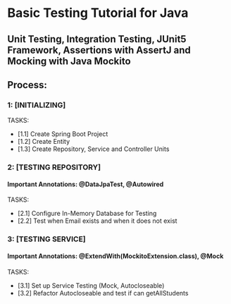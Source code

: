 # Basic Testing Tutorial for Java
## Unit Testing, Integration Testing, JUnit5 Framework, Assertions with AssertJ and Mocking with Java Mockito

## Process:

### 1: [INITIALIZING]
TASKS:
- [1.1] Create Spring Boot Project
- [1.2] Create Entity
- [1.3] Create Repository, Service and Controller Units

### 2: [TESTING REPOSITORY]
#### Important Annotations: @DataJpaTest, @Autowired
TASKS:
- [2.1] Configure In-Memory Database for Testing
- [2.2] Test when Email exists and when it does not exist

### 3: [TESTING SERVICE]
#### Important Annotations: @ExtendWith(MockitoExtension.class), @Mock
TASKS:
- [3.1] Set up Service Testing (Mock, Autocloseable)
- [3.2] Refactor Autocloseable and test if can getAllStudents
